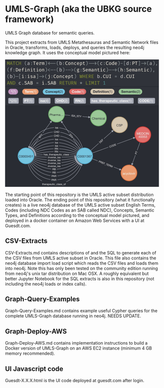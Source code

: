 # UMLS-Graph (aka the UBKG source framework)

UMLS Graph database for semantic queries.

This project extracts from UMLS Metathesauras and Semantic Network files in Oracle, transforms, loads, deploys, and queries the resulting neo4j knowledge graph.
It uses the conceptual model pictured here:

![Alt text](UMLS-Graph-Model.jpg?raw=true "Title")

The starting point of this repository is the UMLS active subset distribution loaded into Oracle.
The ending point of this repository (what it functionally creates) is a live neo4j database of the UMLS active subset English Terms, Codes (including NDC Codes as an SAB called NDC), Concepts, Semantic Types, and Definitions according to the conceptual model pictured, and deployed in a docker container on Amazon Web Services with a UI at Guesdt.com.

## CSV-Extracts
CSV-Extracts.md contains descriptions of and the SQL to generate each of the CSV files from UMLS active subset in Oracle. This file also contains the neo4j database import load script which reads the CSV files and loads them into neo4j. Note this has only been tested on the community edition running from neo4j's unix tar distribution on Mac OSX. A roughly equivalent but better Jupyter Notebook for the SQL extracts is also in this repository (not including the neo4j loads or index calls).

## Graph-Query-Examples
Graph-Query-Examples.md contains example useful Cypher queries for the complete UMLS-Graph database running in neo4j. NEEDS UPDATE.

## Graph-Deploy-AWS
Graph-Deploy-AWS.md contains implementation instructions to build a Docker version of UMLS-Graph on an AWS EC2 instance (minimum 4 GB memory recommended).

## UI Javascript code
Guesdt-X.X.X.html is the UI code deployed at guesdt.com after login.
